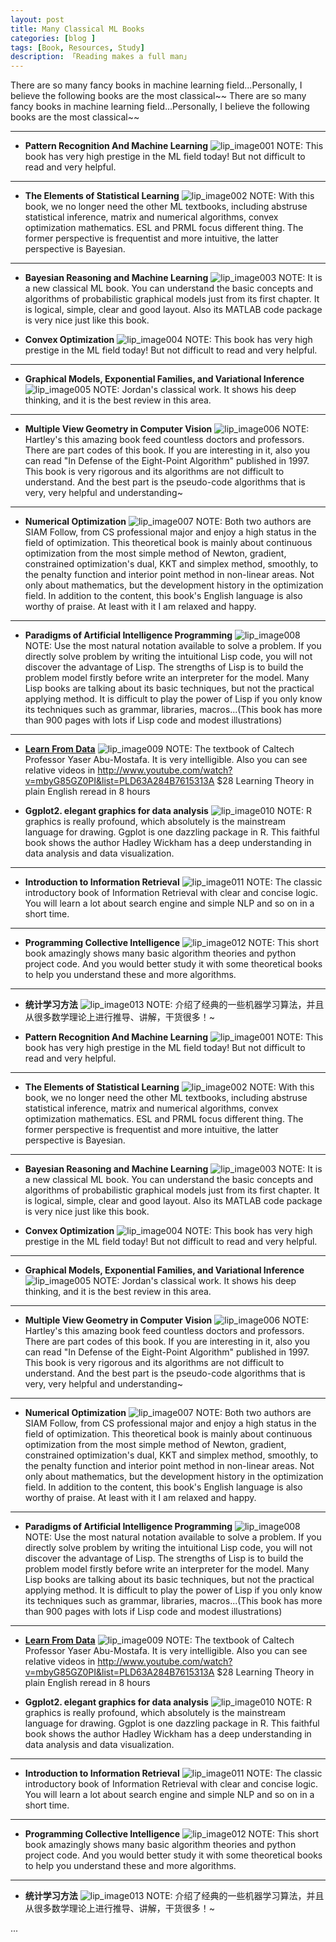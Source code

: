```yaml
---
layout: post  
title: Many Classical ML Books
categories: [blog ]  
tags: [Book, Resources, Study]  
description: 「Reading makes a full man」   
---
```


There are so many fancy books in machine learning field...Personally, I believe the following books are the most classical~~
There are so many fancy books in machine learning field...Personally, I believe the following books are the most classical~~

---


* __Pattern Recognition And Machine Learning__
![lip_image001](/img/2015MLBookList/PRML.jpg)
NOTE: This book has very high prestige in the ML field today! But not difficult to read and very helpful.

---


* __The Elements of Statistical Learning__
![lip_image002](/img/015MLBookList/ESL.jpg)
NOTE: With this book, we no longer need the other ML textbooks, including abstruse statistical inference, matrix and numerical algorithms, convex optimization mathematics.
ESL and PRML focus different thing. The former perspective is frequentist and more intuitive, the latter perspective is Bayesian. 

---


* __Bayesian Reasoning and Machine Learning__
![lip_image003](/img/2015MLBookList/BayesianReasoningML.jpg)
NOTE: It is a new classical ML book. You can understand the basic concepts and algorithms of probabilistic graphical models just from its first chapter. It is logical, simple, clear and good layout. Also its MATLAB code package is very nice just like this book.

* __Convex Optimization__
![lip_image004](/img/2015MLBookList/ConvexOptimization.jpg)
NOTE: This book has very high prestige in the ML field today! But not difficult to read and very helpful.

---


* __Graphical Models, Exponential Families, and Variational Inference__
![lip_image005](/img/2015MLBookList/GraphicalModels.jpg)
NOTE: Jordan's classical work. It shows his deep thinking, and it is the best review in this area. 

---


* __Multiple View Geometry in Computer Vision__
![lip_image006](/img/2015MLBookList/MultipleViewGeometryCV.jpg)
NOTE: Hartley's this amazing book feed countless doctors and professors. There are part codes of this book. If you are interesting in it, also you can read "In Defense of the Eight-Point Algorithm" published in 1997. This book is very rigorous and its algorithms are not difficult to understand. And the best part is the pseudo-code algorithms that is very, very helpful and understanding~

---


* __Numerical Optimization__
![lip_image007](/img/2015MLBookList/NumericalOptimization.jpg)
NOTE: Both two authors are SIAM Follow, from CS professional major and enjoy a high status in the field of optimization. This theoretical book is mainly about continuous optimization from the most simple method of Newton, gradient, constrained optimization's dual, KKT and simplex method, smoothly, to the penalty function and interior point method in non-linear areas. Not only about mathematics, but the development history in the optimization field. In addition to the content, this book's English language is also worthy of praise. At least with it I am relaxed and happy.

---


* __Paradigms of Artificial Intelligence Programming__
![lip_image008](/img/2015MLBookList/ParadigmsAIProgramming.jpg)
NOTE: Use the most natural notation available to solve a problem.
If you directly solve problem by writing the intuitional Lisp code, you will not discover the advantage of Lisp. The strengths of Lisp is to build the problem model firstly before write an interpreter for the model. Many Lisp books are talking about its basic techniques, but not the practical applying method. It is difficult to play the power of Lisp if you only know its techniques such as grammar, libraries, macros...(This book has more than 900 pages with lots if Lisp code and modest illustrations)

---


* __[Learn From Data](http://work.caltech.edu/telecourse.html)__
![lip_image009](/img/2015MLBookList/LearnFromData.jpg)
NOTE: The textbook of Caltech Professor Yaser Abu-Mostafa. It is very intelligible. Also you can see relative videos in http://www.youtube.com/watch?v=mbyG85GZ0PI&list=PLD63A284B7615313A $28 Learning Theory in plain English reread in 8 hours

* __Ggplot2. elegant graphics for data analysis__
![lip_image010](/img/2015MLBookList/ggplot2.jpg)
NOTE: R graphics is really profound, which absolutely is the mainstream language for drawing. Ggplot is one dazzling package in R. This faithful book shows the author Hadley Wickham has a deep understanding in data analysis and data visualization.

---


* __Introduction to Information Retrieval__
![lip_image011](/img/2015MLBookList/IntroductionIR.jpg)
NOTE: The classic introductory book of Information Retrieval with clear and concise logic. You will learn a lot about search engine and simple NLP and so on in a short time.

---


* __Programming Collective Intelligence__
![lip_image012](/img/2015MLBookList/CollectiveIntelligence.jpg)
NOTE: This short book amazingly shows many basic algorithm theories and python project code. And you would better study it with some theoretical books to help you understand these and more algorithms.

---


* __统计学习方法__
![lip_image013](/img/2015MLBookList/SLMethods.jpg)
NOTE: 介绍了经典的一些机器学习算法，并且从很多数学理论上进行推导、讲解，干货很多！~


* __Pattern Recognition And Machine Learning__
![lip_image001](/img/2015MLBookList/PRML.jpg)
NOTE: This book has very high prestige in the ML field today! But not difficult to read and very helpful.

---


* __The Elements of Statistical Learning__
![lip_image002](/img/2015MLBookList/ESL.jpg)
NOTE: With this book, we no longer need the other ML textbooks, including abstruse statistical inference, matrix and numerical algorithms, convex optimization mathematics.
ESL and PRML focus different thing. The former perspective is frequentist and more intuitive, the latter perspective is Bayesian. 

---


* __Bayesian Reasoning and Machine Learning__
![lip_image003](/img/2015MLBookList/BayesianReasoningML.jpg)
NOTE: It is a new classical ML book. You can understand the basic concepts and algorithms of probabilistic graphical models just from its first chapter. It is logical, simple, clear and good layout. Also its MATLAB code package is very nice just like this book.

* __Convex Optimization__
![lip_image004](/img/2015MLBookList/ConvexOptimization.jpg)
NOTE: This book has very high prestige in the ML field today! But not difficult to read and very helpful.

---


* __Graphical Models, Exponential Families, and Variational Inference__
![lip_image005](/img/2015MLBookList/GraphicalModels.jpg)
NOTE: Jordan's classical work. It shows his deep thinking, and it is the best review in this area. 

---


* __Multiple View Geometry in Computer Vision__
![lip_image006](/img/2015MLBookList/MultipleViewGeometryCV.jpg)
NOTE: Hartley's this amazing book feed countless doctors and professors. There are part codes of this book. If you are interesting in it, also you can read "In Defense of the Eight-Point Algorithm" published in 1997. This book is very rigorous and its algorithms are not difficult to understand. And the best part is the pseudo-code algorithms that is very, very helpful and understanding~

---


* __Numerical Optimization__
![lip_image007](/img/2015MLBookList/NumericalOptimization.jpg)
NOTE: Both two authors are SIAM Follow, from CS professional major and enjoy a high status in the field of optimization. This theoretical book is mainly about continuous optimization from the most simple method of Newton, gradient, constrained optimization's dual, KKT and simplex method, smoothly, to the penalty function and interior point method in non-linear areas. Not only about mathematics, but the development history in the optimization field. In addition to the content, this book's English language is also worthy of praise. At least with it I am relaxed and happy.

---


* __Paradigms of Artificial Intelligence Programming__
![lip_image008](/img/2015MLBookList/ParadigmsAIProgramming.jpg)
NOTE: Use the most natural notation available to solve a problem.
If you directly solve problem by writing the intuitional Lisp code, you will not discover the advantage of Lisp. The strengths of Lisp is to build the problem model firstly before write an interpreter for the model. Many Lisp books are talking about its basic techniques, but not the practical applying method. It is difficult to play the power of Lisp if you only know its techniques such as grammar, libraries, macros...(This book has more than 900 pages with lots if Lisp code and modest illustrations)

---


* __[Learn From Data](http://work.caltech.edu/telecourse.html)__
![lip_image009](/img/2015MLBookList/LearnFromData.jpg)
NOTE: The textbook of Caltech Professor Yaser Abu-Mostafa. It is very intelligible. Also you can see relative videos in http://www.youtube.com/watch?v=mbyG85GZ0PI&list=PLD63A284B7615313A $28 Learning Theory in plain English reread in 8 hours

* __Ggplot2. elegant graphics for data analysis__
![lip_image010](/img/2015MLBookList/ggplot2.jpg)
NOTE: R graphics is really profound, which absolutely is the mainstream language for drawing. Ggplot is one dazzling package in R. This faithful book shows the author Hadley Wickham has a deep understanding in data analysis and data visualization.

---


* __Introduction to Information Retrieval__
![lip_image011](/img/2015MLBookList/IntroductionIR.jpg)
NOTE: The classic introductory book of Information Retrieval with clear and concise logic. You will learn a lot about search engine and simple NLP and so on in a short time.

---


* __Programming Collective Intelligence__
![lip_image012](/img/2015MLBookList/CollectiveIntelligence.jpg)
NOTE: This short book amazingly shows many basic algorithm theories and python project code. And you would better study it with some theoretical books to help you understand these and more algorithms.

---


* __统计学习方法__
![lip_image013](/img/2015MLBookList/SLMethods.jpg)
NOTE: 介绍了经典的一些机器学习算法，并且从很多数学理论上进行推导、讲解，干货很多！~


...